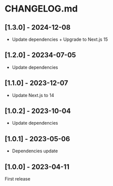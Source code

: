 # CHANGELOG.md

## [1.3.0] - 2024-12-08

- Update dependencies + Upgrade to Next.js 15

## [1.2.0] - 20234-07-05

- Update dependencies

## [1.1.0] - 2023-12-07

- Update Next.js to 14

## [1.0.2] - 2023-10-04

- Update dependencies

## [1.0.1] - 2023-05-06

- Dependencies update

## [1.0.0] - 2023-04-11

First release